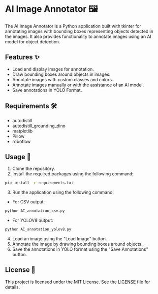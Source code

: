 
# AI Image Annotator 🖼️

The AI Image Annotator is a Python application built with tkinter for annotating images with bounding boxes representing objects detected in the images. It also provides functionality to annotate images using an AI model for object detection.

## Features ✨

- Load and display images for annotation.
- Draw bounding boxes around objects in images.
- Annotate images with custom classes and colors.
- Annotate images manually or with the assistance of an AI model.
- Save annotations in YOLO Format.

## Requirements 🛠️
- autodistill
- autodistill_grounding_dino
- matplotlib
- Pillow
- roboflow

## Usage 🚀

1. Clone the repository.
2. Install the required packages using the following command:
```bash
pip install -r requirements.txt
```
3. Run the application using the following command:
- For CSV output:
```bash 
python AI_annotation_csv.py
```
- For YOLOV8 output:
```bash
python AI_annotation_yolov8.py
```
4. Load an image using the "Load Image" button.
5. Annotate the image by drawing bounding boxes around objects.
6. Save the annotations in YOLO format using the "Save Annotations" button.


## License 📝
This project is licensed under the MIT License. See the [LICENSE](LICENSE) file for details.
